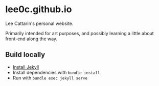 # lee0c.github.io

Lee Cattarin's personal website.

Primarily intended for art purposes, and possibly learning a little about front-end along the way.

## Build locally

- [Install Jekyll](https://jekyllrb.com/docs/installation/)
- Install dependencies with `bundle install`
- Run with `bundle exec jekyll serve`
